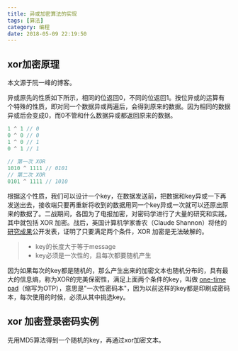 ```yaml
---
title: 异或加密算法的实现
tags: [算法]
category: 编程
date: 2018-05-09 22:19:50
---
```


## xor加密原理

本文源于阮一峰的博客。

异或原先的性质如下所示，相同的位返回0，不同的位返回1。按位异或的运算有个特殊的性质，即对同一个数据异或两遍后，会得到原来的数据。因为相同的数据异或后会变成0，而0不管和什么数据异或都返回原来的数据。

```c
1 ^ 1 // 0
0 ^ 0 // 0
1 ^ 0 // 1
0 ^ 1 // 1
    
// 第一次 XOR
1010 ^ 1111 // 0101
// 第二次 XOR
0101 ^ 1111 // 1010
```

根据这个性质，我们可以设计一个key，在数据发送前，把数据和key异或一下再发送出去，接收端只要再重新将收到的数据用同一个key异或一次就可以还原出原来的数据了。二战期间，各国为了电报加密，对密码学进行了大量的研究和实践，其中就包括 XOR 加密。战后，英国计算机学家香农（Claude Shannon）将他的[研究成果](https://en.wikipedia.org/wiki/One-time_pad#Perfect_secrecy)公开发表，证明了只要满足两个条件，XOR 加密是无法破解的。

> - key的长度大于等于message
> - key必须是一次性的，且每次都要随机产生

因为如果每次的key都是随机的，那么产生出来的加密文本也随机分布的，具有最大的信息熵，称为XOR的完美保密性，满足上面两个条件的key，叫做 [one-time pad](https://en.wikipedia.org/wiki/One-time_pad)（缩写为OTP），意思是"一次性密码本"，因为以前这样的key都是印刷成密码本，每次使用的时候，必须从其中挑选key。

## xor 加密登录密码实例

先用MD5算法得到一个随机的key，再通过xor加密文本。